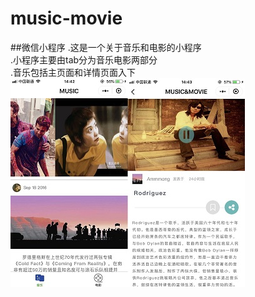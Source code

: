 # music-movie
##微信小程序
.这是一个关于音乐和电影的小程序  
.小程序主要由tab分为音乐电影两部分  
.音乐包括主页面和详情页面入下  
![音乐主页面](music.jpg)

